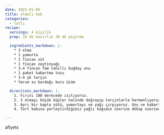 ```yaml
---
date: 2022-01-05
title: elmalı kek
categories:
  - tatlı
recipe:
  servings: 4 kişilik
  prep: 10 dk hazırlık 30 dk pişirme

  ingredients_markdown: |-
    * 3 elma
    * 1 yumurta
    * 1 fincan süt
    * 1 fincan zeytinyağı
    * 3-4 fincan Tam tahıllı buğday unu
    * 1 paket kabartma tozu
    * 3-4 yk tarçın
    * Yarım su bardağı kuru üzüm

  directions_markdown: |-
    1. Fırını 180 derecede ısıtıyoruz.
    2. 3 elmayı küçük küpler halinde doğrayıp tarçınlarla harmanlıyoruz. Kavurursak daha güzel olur.
    3. Ayrı bir kapta sütü, yumurtayı ve yağı çırpıyoruz. Unu ve kabartma tozunu ekleyip karıştırdıktan sonra elmalarla birleştiriyoruz. Bu noktada ben kuru üzüm ekledim. Ama isterseniz kuru incir, hurma vs de ekleyebilirsiniz.
    4. Tart kabına yerleştirdiğimiz yağlı kağıdın üzerine döküp üzerine ceviz ufalıyoruz. İsterseniz 1-2 yemek kaşığı esmer şeker serpebilirsiniz. Üzeri biraz daha çıtır çıtır olur. 180derecede 30dk pişiriyoruz.

---
```

afiyets
